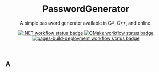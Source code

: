 <h1 align="center">PasswordGenerator</h1>
<p align="center">A simple password generator available in C#, C++, and online.</p>
<p align="center">
  <a href="https://github.com/Nathan2076/PasswordGenerator/actions/workflows/dotnet.yml">
    <img alt=".NET workflow status badge" src="https://github.com/Nathan2076/PasswordGenerator/actions/workflows/dotnet.yml/badge.svg" /></a>
  <a href="https://github.com/Nathan2076/PasswordGenerator/actions/workflows/cmake.yml">
    <img alt="CMake workflow status badge" src="https://github.com/Nathan2076/PasswordGenerator/actions/workflows/cmake.yml/badge.svg" /></a>
  <a href="https://github.com/Nathan2076/PasswordGenerator/actions/workflows/pages/pages-build-deployment">
    <img alt="pages-build-deployment workflow status badge" src="https://github.com/Nathan2076/PasswordGenerator/actions/workflows/pages/pages-build-deployment/badge.svg" /></a>
</p>
<br />

## A
